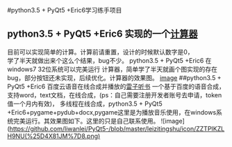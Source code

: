 #python3.5 + PyQt5 +Eric6学习练手项目
## python3.5 + PyQt5 +Eric6 实现的一个[计算器](https://github.com/liwanlei/PyQt5-/tree/master/%E8%AE%A1%E7%AE%97%E5%99%A8) 
目前可以实现简单的计算。计算前请重置，设计的时候默认数字是0，<br>学了半天就做出来个这么个结果，bug不少。
python3.5 + PyQt5 +Eric6 在windows7  32位系统可以完美运行
计算器，简单学了半天就画个图实现的存在bug，部分按钮还未实现，后续优化。计算器的效果图。
[image](https://github.com/liwanlei/PyQt5-/blob/master/%E8%AE%A1%E7%AE%97%E5%99%A8/img/22.png)
##python3.5 + PyQt5 +Eric6 百度云语音在线合成并播放的[雷子听书](https://github.com/liwanlei/PyQt5-/tree/master/leizitingshu)
一个基于百度的语音合成，支持word，text文档，在线合成，(ps：自己需要注册开发者账号去申请，token值一个月内有效)，
多线程在线合成，python3.5 + PyQt5 +Eric6+pygame+pydub+docx,pygame这里是为播放音乐使用，在windows系统完美运行。其效果图如下。这里的只是自己联系使用。
![image](https://github.com/liwanlei/PyQt5-/blob/master/leizitingshu/icon/ZZTPIKZLH9NU(%25D4X81JM%7D8.png)
